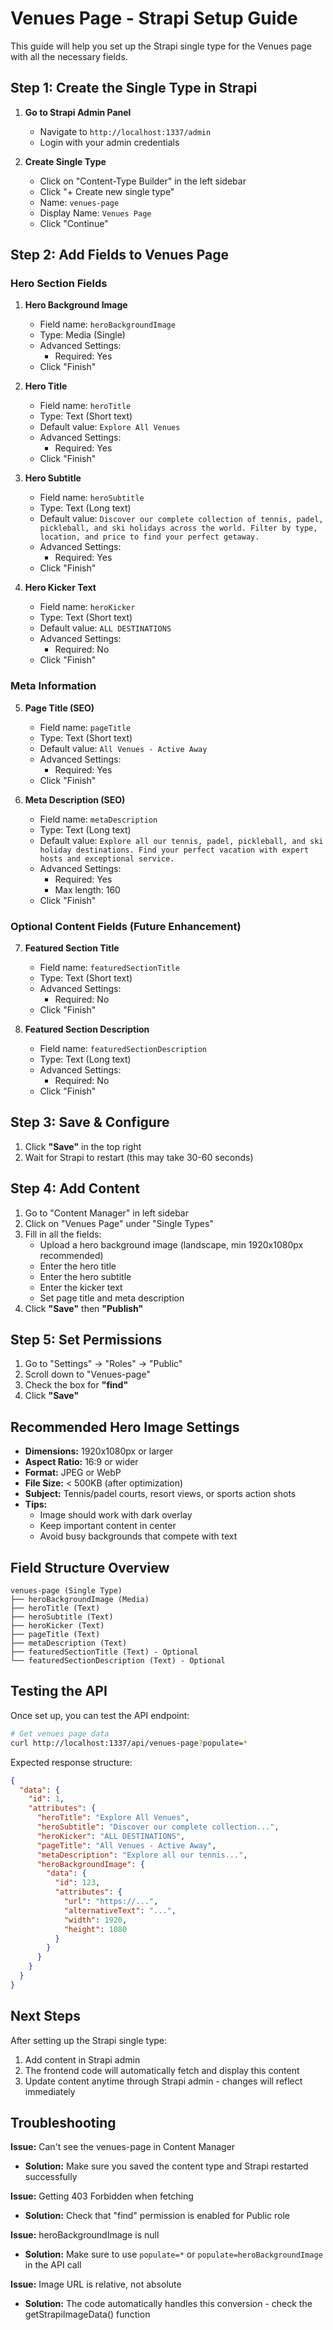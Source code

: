 # Venues Page - Strapi Setup Guide

This guide will help you set up the Strapi single type for the Venues page with all the necessary fields.

## Step 1: Create the Single Type in Strapi

1. **Go to Strapi Admin Panel**
   - Navigate to `http://localhost:1337/admin`
   - Login with your admin credentials

2. **Create Single Type**
   - Click on "Content-Type Builder" in the left sidebar
   - Click "+ Create new single type"
   - Name: `venues-page`
   - Display Name: `Venues Page`
   - Click "Continue"

## Step 2: Add Fields to Venues Page

### Hero Section Fields

1. **Hero Background Image**
   - Field name: `heroBackgroundImage`
   - Type: Media (Single)
   - Advanced Settings:
     - Required: Yes
   - Click "Finish"

2. **Hero Title**
   - Field name: `heroTitle`
   - Type: Text (Short text)
   - Default value: `Explore All Venues`
   - Advanced Settings:
     - Required: Yes
   - Click "Finish"

3. **Hero Subtitle**
   - Field name: `heroSubtitle`
   - Type: Text (Long text)
   - Default value: `Discover our complete collection of tennis, padel, pickleball, and ski holidays across the world. Filter by type, location, and price to find your perfect getaway.`
   - Advanced Settings:
     - Required: Yes
   - Click "Finish"

4. **Hero Kicker Text**
   - Field name: `heroKicker`
   - Type: Text (Short text)
   - Default value: `ALL DESTINATIONS`
   - Advanced Settings:
     - Required: No
   - Click "Finish"

### Meta Information

5. **Page Title (SEO)**
   - Field name: `pageTitle`
   - Type: Text (Short text)
   - Default value: `All Venues - Active Away`
   - Advanced Settings:
     - Required: Yes
   - Click "Finish"

6. **Meta Description (SEO)**
   - Field name: `metaDescription`
   - Type: Text (Long text)
   - Default value: `Explore all our tennis, padel, pickleball, and ski holiday destinations. Find your perfect vacation with expert hosts and exceptional service.`
   - Advanced Settings:
     - Required: Yes
     - Max length: 160
   - Click "Finish"

### Optional Content Fields (Future Enhancement)

7. **Featured Section Title**
   - Field name: `featuredSectionTitle`
   - Type: Text (Short text)
   - Advanced Settings:
     - Required: No
   - Click "Finish"

8. **Featured Section Description**
   - Field name: `featuredSectionDescription`
   - Type: Text (Long text)
   - Advanced Settings:
     - Required: No
   - Click "Finish"

## Step 3: Save & Configure

1. Click **"Save"** in the top right
2. Wait for Strapi to restart (this may take 30-60 seconds)

## Step 4: Add Content

1. Go to "Content Manager" in left sidebar
2. Click on "Venues Page" under "Single Types"
3. Fill in all the fields:
   - Upload a hero background image (landscape, min 1920x1080px recommended)
   - Enter the hero title
   - Enter the hero subtitle
   - Enter the kicker text
   - Set page title and meta description
4. Click **"Save"** then **"Publish"**

## Step 5: Set Permissions

1. Go to "Settings" → "Roles" → "Public"
2. Scroll down to "Venues-page"
3. Check the box for **"find"**
4. Click **"Save"**

## Recommended Hero Image Settings

- **Dimensions:** 1920x1080px or larger
- **Aspect Ratio:** 16:9 or wider
- **Format:** JPEG or WebP
- **File Size:** < 500KB (after optimization)
- **Subject:** Tennis/padel courts, resort views, or sports action shots
- **Tips:** 
  - Image should work with dark overlay
  - Keep important content in center
  - Avoid busy backgrounds that compete with text

## Field Structure Overview

```
venues-page (Single Type)
├── heroBackgroundImage (Media)
├── heroTitle (Text)
├── heroSubtitle (Text)
├── heroKicker (Text)
├── pageTitle (Text)
├── metaDescription (Text)
├── featuredSectionTitle (Text) - Optional
└── featuredSectionDescription (Text) - Optional
```

## Testing the API

Once set up, you can test the API endpoint:

```bash
# Get venues page data
curl http://localhost:1337/api/venues-page?populate=*
```

Expected response structure:
```json
{
  "data": {
    "id": 1,
    "attributes": {
      "heroTitle": "Explore All Venues",
      "heroSubtitle": "Discover our complete collection...",
      "heroKicker": "ALL DESTINATIONS",
      "pageTitle": "All Venues - Active Away",
      "metaDescription": "Explore all our tennis...",
      "heroBackgroundImage": {
        "data": {
          "id": 123,
          "attributes": {
            "url": "https://...",
            "alternativeText": "...",
            "width": 1920,
            "height": 1080
          }
        }
      }
    }
  }
}
```

## Next Steps

After setting up the Strapi single type:

1. Add content in Strapi admin
2. The frontend code will automatically fetch and display this content
3. Update content anytime through Strapi admin - changes will reflect immediately

## Troubleshooting

**Issue:** Can't see the venues-page in Content Manager
- **Solution:** Make sure you saved the content type and Strapi restarted successfully

**Issue:** Getting 403 Forbidden when fetching
- **Solution:** Check that "find" permission is enabled for Public role

**Issue:** heroBackgroundImage is null
- **Solution:** Make sure to use `populate=*` or `populate=heroBackgroundImage` in the API call

**Issue:** Image URL is relative, not absolute
- **Solution:** The code automatically handles this conversion - check the getStrapiImageData() function

